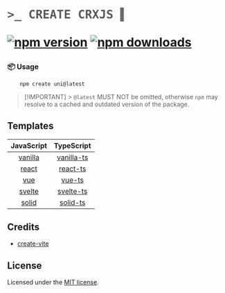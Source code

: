 <h1>
<svg xmlns="http://www.w3.org/2000/svg" viewBox="0 0 260 30">
  <text x="0" y="25" font-family="Consolas, Monaco, monospace" font-size="14" fill="#58595b">
    >_ CREATE CRXJS
    <tspan id="cursor">▌</tspan>
  </text>

  <defs>
    <style>
      #cursor {
        animation: blink 1s infinite;
        opacity: 1;
      }
      @keyframes blink {
        0% { opacity: 1; }
        50% { opacity: 0; }
        100% { opacity: 1; }
      }
    </style>
  </defs>
</svg>

<br />

[![npm version][npm-version-src]][npm-version-href]
[![npm downloads][npm-downloads-src]][npm-downloads-href]

</h1>

### 📦 Usage

```shell
    npm create uni@latest
```

> [!IMPORTANT] > `@latest` MUST NOT be omitted, otherwise `npm` may resolve to a cached and outdated version of the package.

## Templates

|         JavaScript          |            TypeScript             |
| :-------------------------: | :-------------------------------: |
| [vanilla][vanilla-template] | [vanilla-ts][vanilla-ts-template] |
|   [react][react-template]   |   [react-ts][react-ts-template]   |
|     [vue][vue-template]     |     [vue-ts][vue-ts-template]     |
|  [svelte][svelte-template]  |  [svelte-ts][svelte-ts-template]  |
|   [solid][solid-template]   |   [solid-ts][solid-ts-template]   |

## Credits

- [create-vite](https://github.com/vitejs/vite/tree/main/packages/create-vite)

## License

Licensed under the [MIT license](LICENSE).

<!-- Badges -->

[npm-version-src]: https://img.shields.io/npm/v/create-crxjs?style=flat&colorA=f2bae4&colorB=298cd6
[npm-version-href]: https://npmjs.com/package/create-crxjs
[npm-downloads-src]: https://img.shields.io/npm/dm/create-crxjs?style=flat&colorA=f2bae4&colorB=298cd6
[npm-downloads-href]: https://npmjs.com/package/create-crxjs

<!-- Template Links -->

[vanilla-template]: templates/vanilla
[vanilla-ts-template]: templates/vanilla-ts
[vue-template]: templates/vue
[vue-ts-template]: templates/vue-ts
[react-template]: templates/react
[react-ts-template]: templates/react-ts
[svelte-template]: templates/svelte
[svelte-ts-template]: templates/svelte-ts
[solid-template]: templates/solid
[solid-ts-template]: templates/solid-ts
